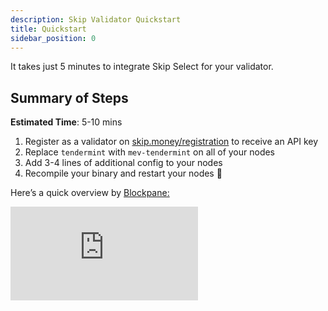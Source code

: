 ```yaml
---
description: Skip Validator Quickstart
title: Quickstart
sidebar_position: 0
---
```


It takes just 5 minutes to integrate Skip Select for your validator. 

## Summary of Steps

**Estimated Time**: 5-10 mins

1. Register as a validator on [skip.money/registration](http://skip.money/registration) to receive an API key
2. Replace `tendermint` with `mev-tendermint` on all of your nodes
3. Add 3-4 lines of additional config to your nodes
4. Recompile your binary and restart your nodes 🚀

Here’s a quick overview by [Blockpane:](https://blockpane.com/)

<iframe className="video" src="https://www.youtube.com/embed/_75A4RWWwaM" title="YouTube video player" frameBorder="0" allow="accelerometer; autoplay; clipboard-write; encrypted-media; gyroscope; picture-in-picture" allowFullScreen/>

**Any questions / issues during integration? Ask us on Discord: https://discord.gg/amAgf9Z39w**

## Chain IDs that Skip supports:

### Mainnets

- Juno Mainnet `CHAIN_ID=juno-1`
- EVMOS Mainnet `CHAIN_ID=9001-2`
- Terra2 Mainnet `CHAIN_ID=phoenix-1`

### Testnets

- Juno Testnet `CHAIN_ID=uni-5`
- Terra2 Testnet `CHAIN_ID=pisco-1`
- EVMOS Testnet `CHAIN_ID=evmos_9000-4`
- Injective Testnet `CHAIN_ID=injective-888`

---

## 1. Register ✅

**🚨**  If you don’t already have an API Key, **please get one from the [Skip registration site](https://skip.money/registration) 🚨**

💵 **You can also configure your MEV payments between you / network stakers on the site.**

🆘 If you cannot access your validator operator key or any key with <code>MsgVote</code> authorization in Keplr, please contact us on <a href="https://discord.gg/amAgf9Z39w" target="_blank">Discord</a>. We will manually add you to the system.

---

## 2. Replace Tendermint 
You must build the chain client with the mev-tendermint instead of tendermint. Below you can find instructions 
to perform the replacement automatically or manually.

- **Automated replacement** 
  Run the following commands to automatically update your go.mod file with the correct version of mev-tendermint:
  ```bash
  export CHAIN_ID=<CORRECT CHAIN ID>
  export CHAIN_VERSION=<CHAIN_VERSION_RELEASE_TAG>
  CONFIG_REPO="https://raw.githubusercontent.com/skip-mev/config/main/$CHAIN_ID/$CHAIN_VERSION" && \
  MEV_TENDERMINT_VERSION="$(curl -s "$CONFIG_REPO/mev-tendermint_version.txt")" && \
  go mod edit -replace github.com/tendermint/tendermint=github.com/skip-mev/mev-tendermint@$MEV_TENDERMINT_VERSION
  ```

- **Manual Replacement**
  Find the correct mev-tendermint version tag [here](./../3-chain-configuration.md) or run:
    ```bash
    export CHAIN_ID=<USE CORRECT CHAIN ID>
    export CHAIN_VERSION<USE CORRECT CHAIN VERSION>
    curl https://raw.githubusercontent.com/skip-mev/config/main/$CHAIN_ID/$CHAIN_VERSION/mev-tendermint_version.txt
    ```

  Once you have the correct version of mev-tendermint, open the go.mod file and add the following line at the end:
  ```tsx
  replace (
    // Other stuff...
    github.com/tendermint/tendermint => github.com/skip-mev/mev-tendermint <VERSION TAG>
  )
  ```
### 🚨🚨 **After performing the replacement run `go mod tidy` 🚨🚨**

<aside>
<b>Alternative to replacing tendermint yourself:</b>

Instead of replacing tendermint with mev-tendermint yourself, you can simply checkout and build one the github.com/skip-mev fork of
chain source code, where we have already performed the replacement for you in the VERSION_TAG-mev tags. 
For example, https://github.com/skip-mev/evmos/releases/tag/v10.0.1-mev is v10.0.1 of EVMOS with the correct version of mev-tendermint already added for you. 
</aside>
 
<aside>
♻️ If you use Horcrux or any other infrastructure set up that requires multiple full nodes, you need to replace Tendermint on all of them.

</aside>

---

## 3. Update config.toml

`mev-tendermint` introduces a new section of config in `config.toml` called `[sidecar]` that includes several 
config settings that allow your node to recieve MEV bundles from Skip. 

(Optional: you can read more about what these are here: [Validator Config Reference Docs](./3-config.md))

…by the end, the end of your `config.toml` on each node will look something like this (with different string values). **Make sure to include the line `[sidecar]` at the top of this section in `config.toml`.**

```bash
# OTHER CONFIG...

# **EXAMPLE** below (please use the correct values)
[sidecar]
sentinel_peer_string = "fakepeerid@fake_network_id-sentinel.skip.money:26656"
sentinel_rpc_string = "http://fake_network_id.skip.money"
api_key = "fake_api_key"
```

- For api_key, use the value you obtained by registering for Skip Select in the first step.

- **Find the correct values for sentinel_peer_string and sentinel_rpc_string in the table below:**

  **Mainnets**

  | Chain name     | Chain ID     | Supported Chain Version | sentinel_rpc_string                 | sentinel_peer_string                                                             |
  | -------------- | ------------ | ----------------------- | ---------------------------------- | ------------------------------------------------------------------------------- | 
  | JUNO Mainnet   | juno-1       | v11.0.3 v11.0.0         | http://juno-1-api.skip.money       | 8dd5dfefe8959f7186e6c80bdb87dbd919534677@juno-1-sentinel.skip.money:26656       |
  | EVMOS Mainnet  | evmos_9001-2 | v10.0.0 v10.0.1         | http://evmos_9001-2-api.skip.money | c0a2990e2a5dad7f4ace044d2f936de6891c6f0a@evmos_9001-2-sentinel.skip.money:26656 |  
  | Terra2 Mainnet | phoenix-1    | v2.2.0                  | http://phoenix-1-api.skip.money    | 20a61f70d93af978a3bc1d6be634a57918934f79@phoenix-1-sentinel.skip.money:26656    | 

  **Testnets**

  | Chain name        | Chain ID      | Supported Chain Version | sentinel_rpc_string                  | sentinel_peer_string                                                              |
  | ----------------- | ------------- | ----------------------- | ----------------------------------- | -------------------------------------------------------------------------------- | 
  | JUNO Testnet      | uni-5         | v11.0.0-alpha           | http://uni-5-api.skip.money         | f18d6e226545b348aa37c86cc735d0620838fcd8@uni-5-sentinel.skip.money:26656        | 
  | EVMOS Testnet     | evmos_9000-4  | v10.0.0-rc4             | http://evmos_9000-4-api.skip.money  | 4d8990908ae5cbe7783192c0364db4a90af56dbc@evmos_9000-4-sentinel.skip.money:26656 | 
  | Injective Testnet | injective-888 | v1.9                    | http://injective-888-api.skip.money | 24b0ca5c32b1c90fe7e373075de1d94ddf94c0b3@injective-888-sentinel.skip.money:26656 | 
  | Terra 2 Testnet   | pisco-1       | v2.2.0                  | http://pisco-1-api.skip.money       | 5cc5e6506818a113387d92e0b60a7206845b4d7e@pisco-1-sentinel.skip.money:26656       | 

- **Extra config for sentry configurations 🏛**

  - **On the sentry nodes:**

    - Add an **extra line** to the `[sidecar]` config called **`personal_peer_ids`**, and add the node id for your **validator**

    ```jsx
    [sidecar];
    sentinel_peer_string =
      "d1463b730c6e0dcea59db726836aeaff13a8119f@uni-5-sentinel.skip.money:26656";
    sentinel_rpc_string = "http://uni-5-api.skip.money";
    api_key = "2314ajinashg2389jfjap";
    personal_peer_ids = "NODEID1,NODEID2, ...";
    ```

    → You can find your node ids by running:

    ```jsx
    <NODE_DAEMON> tendermint show-node-id --home <HOME_DIR>

    # example:
    junod tendermint show-node-id --home ./juno
    ```

  - **On the validator:**

    - **Remove** the line for `sentinel_peer_string`
    - **Remove** the line for `sentinel_rpc_string`
    - **Remove** the line for `api_key`
    - Add an **extra line** to the `[sidecar]` config called **`personal_peer_ids`**, and add the node ids for your **sentry nodes**

    ```jsx
    [sidecar];
    personal_peer_ids = "NODEID1,NODEID2, ...";
    ```

    → You can find your node ids by running:

    ```jsx
    <NODE_DAEMON> tendermint show-node-id --home <HOME_DIR>

    # example:
    junod tendermint show-node-id --home ./juno
    ```

---

## 4. Recompile your Binary & Restart 🚀

**That’s it!** You should now begin receiving MEV bundles and higher rewards from Skip ✅

**If you use Cosmovisor, make sure to point it to the new binary**

**Run `curl -sL localhost:26657/status | jq .result.mev_info` to check if you are connected**

  - If things are working correctly you should see this:
 
    ```jsx
    {
      "is_peered_with_sentinel": true,
      "last_received_bundle_height": "0"
    }
    ```

- **Troubleshooting**: If you aren't receiving the expected output, please visit the [troubleshooting page](./1-troubleshooting.md) or get in touch with Skip team for assistance. 

- **Monitoring:** mev-tendermint exposes new Prometheus metrics under the "mev" namespace in tendermint. 
The most important metric is `mev_sentinel_connected`, which is 1 if your node is able to receive MEV transactions 
from Skip, and 0 otherwise. Check out [this page](./2-metrics.md) for more information on metrics




### Handling Chain Upgrades
Handling chain upgrades is simple:
1. Check out the latest chain version tag
2. Compile the your binary with the correct `mev-tendermint` instead of tendermint **(same as step 2 above)**, keeping the same config

Alternatively, check out [the page on automatically installing mev-tendermint](./4-autobuild.md)